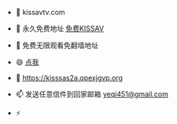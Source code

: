- 👋 kissavtv.com
- 👀 永久免费地址 [免费KISSAV](https://www.kissavtv.com)
- 🌱 免费无限观看免翻墙地址  
- 😄 [点我](https://f662a.qpexjgvp.org)
- 💞️ https://kisssas2a.qpexjgvp.org
- 📫 发送任意信件到回家邮箱 yeqi451@gmail.com
 
- ⚡ 

<!---
kissav68/kissav68 is a ✨ special ✨ repository because its `README.md` (this file) appears on your GitHub profile.
You can click the Preview link to take a look at your changes.
--->

